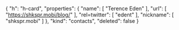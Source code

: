 {
  "h": "h-card",
  "properties": {
    "name": [
      "Terence Eden"
    ],
    "url": [
      "https://shkspr.mobi/blog/"
    ],
    "rel=twitter": [
      "edent"
    ],
    "nickname": [
      "shkspr.mobi"
    ]
  },
  "kind": "contacts",
  "deleted": false
}
